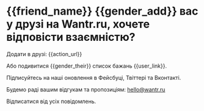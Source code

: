# {{friend_name}} {{gender_add}} вас у друзі на Wantr.ru, хочете відповісти взаємністю?

Додати в друзі: {{action_url}}

Або подивитися {{gender_their}} список бажань {{user_link}}.

Підписуйтесь на наші оновлення в Фейсбуці, Твіттері та Вконтакті.

Будемо раді вашим відгукам та пропозиціям: hello@wantr.ru

Відписатися від усіх повідомлень.

